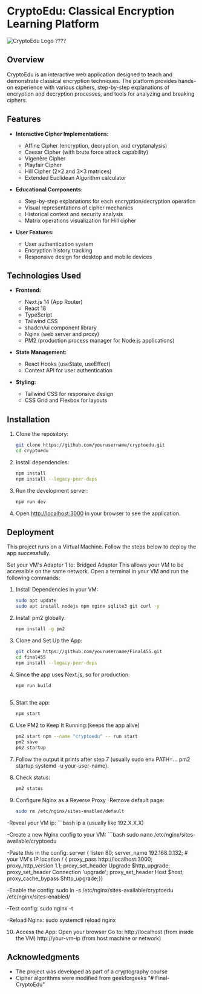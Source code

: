 # CryptoEdu: Classical Encryption Learning Platform

![CryptoEdu Logo](https://your-repository-url/logo.png) ????

## Overview

CryptoEdu is an interactive web application designed to teach and demonstrate classical encryption techniques. The platform provides hands-on experience with various ciphers, step-by-step explanations of encryption and decryption processes, and tools for analyzing and breaking ciphers.

## Features

- **Interactive Cipher Implementations:**
  - Affine Cipher (encryption, decryption, and cryptanalysis)
  - Caesar Cipher (with brute force attack capability)
  - Vigenère Cipher
  - Playfair Cipher
  - Hill Cipher (2×2 and 3×3 matrices)
  - Extended Euclidean Algorithm calculator

- **Educational Components:**
  - Step-by-step explanations for each encryption/decryption operation
  - Visual representations of cipher mechanics
  - Historical context and security analysis
  - Matrix operations visualization for Hill cipher

- **User Features:**
  - User authentication system
  - Encryption history tracking
  - Responsive design for desktop and mobile devices

## Technologies Used

- **Frontend:**
  - Next.js 14 (App Router)
  - React 18
  - TypeScript
  - Tailwind CSS
  - shadcn/ui component library
  - Nginx (web server and proxy)
  - PM2 (production process manager for Node.js applications)

- **State Management:**
  - React Hooks (useState, useEffect)
  - Context API for user authentication

- **Styling:**
  - Tailwind CSS for responsive design
  - CSS Grid and Flexbox for layouts

## Installation

1. Clone the repository:
   ```bash
   git clone https://github.com/yourusername/cryptoedu.git
   cd cryptoedu

2. Install dependencies:
   ```bash
   npm install
   npm install --legacy-peer-deps

3. Run the development server:
   ```bash
   npm run dev

4. Open [http://localhost:3000](http://localhost:3000) in your browser to see the application.

## Deployment
This project runs on a Virtual Machine. Follow the steps below to deploy the app successfully.

Set your VM's Adapter 1 to: Bridged Adapter
This allows your VM to be accessible on the same network.
Open a terminal in your VM and run the following commands:
1. Install Dependencies in your VM:
   ```bash
   sudo apt update
   sudo apt install nodejs npm nginx sqlite3 git curl -y

2. Install pm2 globally:
   ```bash
   npm install -g pm2
3. Clone and Set Up the App:
   ```bash
   git clone https://github.com/yourusername/Final455.git
   cd final455
   npm install --legacy-peer-deps

4. Since the app uses Next.js, so for production:
   ```bash
   npm run build
  
5. Start the app: 
    ```bash
    npm start
   
6. Use PM2 to Keep It Running:(keeps the app alive)
    ```bash
    pm2 start npm --name "cryptoedu" -- run start
    pm2 save
    pm2 startup

7. Follow the output it prints after step 7 (usually sudo env PATH=... pm2 startup systemd -u your-user-name).


8. Check status:
    ```bash
    pm2 status

9. Configure Nginx as a Reverse Proxy
  -Remove default page:
    ```bash
    sudo rm /etc/nginx/sites-enabled/default

  -Reveal your VM ip:
      ```bash
      ip a (usually like 192.X.X.X)

  -Create a new Nginx config to your VM: ```bash   sudo nano /etc/nginx/sites-available/cryptoedu

  -Paste this in the config: 
  server {
      listen 80;
      server_name 192.168.0.132;  # your VM's IP
      location / {
          proxy_pass http://localhost:3000;
          proxy_http_version 1.1;
          proxy_set_header Upgrade $http_upgrade;
          proxy_set_header Connection 'upgrade';
          proxy_set_header Host $host;
          proxy_cache_bypass $http_upgrade;}}
      
  -Enable the config: sudo ln -s /etc/nginx/sites-available/cryptoedu /etc/nginx/sites-enabled/
  
  -Test config: sudo nginx -t
  
  -Reload Nginx: sudo systemctl reload nginx

10. Access the App:
Open your browser
Go to:
http://localhost (from inside the VM)
http://your-vm-ip  (from host machine or network)



## Acknowledgments

- The project was developed as part of a cryptography course
- Cipher algorithms were modified from geekforgeeks
"# Final-CryptoEdu" 
